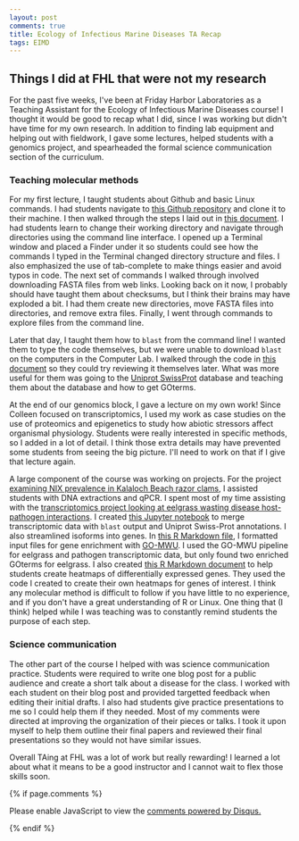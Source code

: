 ```yaml
---
layout: post
comments: true
title: Ecology of Infectious Marine Diseases TA Recap
tags: EIMD
---
```


## Things I did at FHL that were not my research

For the past five weeks, I've been at Friday Harbor Laboratories as a Teaching Assistant for the Ecology of Infectious Marine Diseases course! I thought it would be good to recap what I did, since I was working but didn't have time for my own research. In addition to finding lab equipment and helping out with fieldwork, I gave some lectures, helped students with a genomics project, and spearheaded the formal science communication section of the curriculum.

### Teaching molecular methods

For my first lecture, I taught students about Github and basic Linux commands. I had students navigate to [this Github repository](https://github.com/eimd-2019/tutorials) and clone it to their machine. I then walked through the steps I laid out in [this document](https://github.com/eimd-2019/tutorials/blob/master/2019-07-05-Github-Linux-Tutorial.md). I had students learn to change their working directory and navigate through directories using the command line interface. I opened up a Terminal window and placed a Finder under it so students could see how the commands I typed in the Terminal changed directory structure and files. I also emphasized the use of tab-complete to make things easier and avoid typos in code. The next set of commands I walked through involved downloading FASTA files from web links. Looking back on it now, I probably should have taught them about checksums, but I think their brains may have exploded a bit. I had them create new directories, move FASTA files into directories, and remove extra files. Finally, I went through commands to explore files from the command line.

Later that day, I taught them how to `blast` from the command line! I wanted them to type the code themselves, but we were unable to download `blast` on the computers in the Computer Lab. I walked through the code in [this document](https://github.com/eimd-2019/tutorials/blob/master/2019-07-09-Uniprot-blastx-Tutorial.md) so they could try reviewing it themselves later. What was more useful for them was going to the [Uniprot SwissProt](https://www.uniprot.org/uniprot/?query=reviewed:yes) database and teaching them about the database and how to get GOterms.

At the end of our genomics block, I gave a lecture on my own work! Since Colleen focused on transcriptomics, I used my work as case studies on the use of proteomics and epigenetics to study how abiotic stressors affect organismal physiology. Students were really interested in specific methods, so I added in a lot of detail. I think those extra details may have prevented some students from seeing the big picture. I'll need to work on that if I give that lecture again.

A large component of the course was working on projects. For the project [examining NIX prevalence in Kalaloch Beach razor clams](https://github.com/eimd-2019/NIX-project), I assisted students with DNA extractions and qPCR. I spent most of my time assisting with the [transcriptomics project looking at eelgrass wasting disease host-pathogen interactions](https://github.com/eimd-2019/project-EWD-transcriptomics). I created [this Jupyter notebook](https://github.com/eimd-2019/project-EWD-transcriptomics/blob/master/scripts/2019-07-10-blastx-Uniprot-File-Merging.ipynb) to merge transcriptomic data with `blast` output and Uniprot Swiss-Prot annotations. I also streamlined isoforms into genes. In [this R Markdown file](https://github.com/eimd-2019/project-EWD-transcriptomics/blob/master/analyses/GO-MWU/2019-07-11-Gene-Enrichment-with-GO-MWU.md), I formatted input files for gene enrichment with [GO-MWU](https://github.com/z0on/GO_MWU). I used the GO-MWU pipeline for eelgrass and pathogen transcriptomic data, but only found two enriched GOterms for eelgrass. I also created [this R Markdown document](https://github.com/eimd-2019/project-EWD-transcriptomics/blob/master/analyses/EdgeR/2019-07-15-Gene-Expression-Heatmaps.md) to help students create heatmaps of differentially expressed genes. They used the code I created to create their own heatmaps for genes of interest. I think any molecular method is difficult to follow if you have little to no experience, and if you don't have a great understanding of R or Linux. One thing that (I think) helped while I was teaching was to constantly remind students the purpose of each step.

### Science communication

The other part of the course I helped with was science communication practice. Students were required to write one blog post for a public audience and create a short talk about a disease for the class. I worked with each student on their blog post and provided targetted feedback when editing their initial drafts. I also had students give practice presentations to me so I could help them if they needed. Most of my comments were directed at improving the organization of their pieces or talks. I took it upon myself to help them outline their final papers and reviewed their final presentations so they would not have similar issues.

Overall TAing at FHL was a lot of work but really rewarding! I learned a lot about what it means to be a good instructor and I cannot wait to flex those skills soon.

{% if page.comments %}

<div id="disqus_thread"></div>
<script>

/**
*  RECOMMENDED CONFIGURATION VARIABLES: EDIT AND UNCOMMENT THE SECTION BELOW TO INSERT DYNAMIC VALUES FROM YOUR PLATFORM OR CMS.
*  LEARN WHY DEFINING THESE VARIABLES IS IMPORTANT: https://disqus.com/admin/universalcode/#configuration-variables*/
/*
var disqus_config = function () {
this.page.url = PAGE_URL;  // Replace PAGE_URL with your page's canonical URL variable
this.page.identifier = PAGE_IDENTIFIER; // Replace PAGE_IDENTIFIER with your page's unique identifier variable
};
*/
(function() { // DON'T EDIT BELOW THIS LINE
var d = document, s = d.createElement('script');
s.src = 'https://the-responsible-grad-student.disqus.com/embed.js';
s.setAttribute('data-timestamp', +new Date());
(d.head || d.body).appendChild(s);
})();
</script>
<noscript>Please enable JavaScript to view the <a href="https://disqus.com/?ref_noscript">comments powered by Disqus.</a></noscript>

{% endif %}

<script id="dsq-count-scr" src="//the-responsible-grad-student.disqus.com/count.js" async></script>

